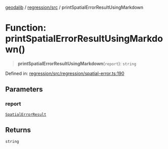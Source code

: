 [geodalib](../../../modules.md) / [regression/src](../index.md) / printSpatialErrorResultUsingMarkdown

# Function: printSpatialErrorResultUsingMarkdown()

> **printSpatialErrorResultUsingMarkdown**(`report`): `string`

Defined in: [regression/src/regression/spatial-error.ts:190](https://github.com/GeoDaCenter/geoda-lib/blob/9716a45cca9cf3b644d6187deeb842d47f2b7a3a/js/packages/regression/src/regression/spatial-error.ts#L190)

## Parameters

### report

[`SpatialErrorResult`](../type-aliases/SpatialErrorResult.md)

## Returns

`string`
